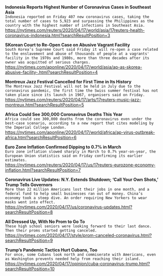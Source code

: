**Indonesia Reports Highest Number of Coronavirus Cases in Southeast Asia**\
`Indonesia reported on Friday 407 new coronavirus cases, taking the total number of cases to 5,923 and surpassing the Philippines as the country with the highest number of infections in Southeast Asia. `\
https://nytimes.com/reuters/2020/04/17/world/asia/17reuters-health-coronavirus-indonesia.html?searchResultPosition=3

**SKorean Court to Re-Open Case on Abusive Vagrant Facility**\
`South Korea’s Supreme Court said Friday it will re-open a case related to the enslavement and abuse of thousands of people at a vagrants' facility in the 1970s and 1980s, more than three decades after its owner was acquitted of serious charges.`\
https://nytimes.com/aponline/2020/04/17/world/asia/ap-as-skorea-abusive-facility-.html?searchResultPosition=4

**Montreux Jazz Festival Cancelled for First Time in Its History**\
`The Montreux Jazz Festival will not be held in July due to the coronavirus pandemic, the first time the Swiss summer festival has not taken place since its launch in 1967, organisers said on Friday.`\
https://nytimes.com/reuters/2020/04/17/arts/17reuters-music-jazz-montreux.html?searchResultPosition=5

**Africa Could See 300,000 Coronavirus Deaths This Year**\
`Africa could see 300,000 deaths from the coronavirus even under the best-case scenario, according to a new report that cites modeling by the Imperial College London.`\
https://nytimes.com/aponline/2020/04/17/world/africa/ap-virus-outbreak-africa.html?searchResultPosition=6

**Euro Zone Inflation Confirmed Dipping to 0.7% in March**\
`Euro zone inflation slowed sharply in March to 0.7% year-on-year, the European Union statistics said on Friday confirming its earlier estimates.`\
https://nytimes.com/reuters/2020/04/17/us/17reuters-eurozone-economy-inflation.html?searchResultPosition=7

**Coronavirus Live Updates: N.Y. Extends Shutdown; ‘Call Your Own Shots,’ Trump Tells Governors**\
`More than 22 million Americans lost their jobs in one month, and a federal fund to help small businesses ran out of money. China’s economy took a steep dive. An order requiring New Yorkers to wear masks went into effect.`\
https://nytimes.com/2020/04/17/us/coronavirus-updates.html?searchResultPosition=8

**All Dressed Up, With No Prom to Go To**\
`These high school seniors were looking forward to their last dance. Then their proms started getting canceled.`\
https://nytimes.com/2020/04/17/style/prom-canceled-coronavirus.html?searchResultPosition=9

**Trump’s Pandemic Tactics Hurt Cubans, Too**\
`For once, some Cubans look north and commiserate with Americans, even as Washington prevents needed help from reaching their island.`\
https://nytimes.com/2020/04/17/opinion/cuba-coronavirus-trump.html?searchResultPosition=10

